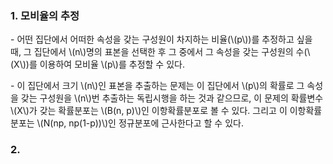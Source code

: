### 1. 모비율의 추정

\- 어떤 집단에서 어떠한 속성을 갖는 구성원이 차지하는 비율(\\(p\\))를 추정하고 싶을 때, 그 집단에서 \\(n\\)명의 표본을 선택한 후 그 중에서 그 속성을 갖는 구성원의 수(\\(X\\))를 이용하여 모비율 \\(p\\)를 추정할 수 있다. 

\- 이 집단에서 크기 \\(n\\)인 표본을 추출하는 문제는 이 집단에서 \\(p\\)의 확률로 그 속성을 갖는 구성원을 \\(n\\)번 추출하는 독립시행을 하는 것과 같으므로, 이 문제의 확률변수 \\(X\\)가 갖는 확률분포는 \\(B(n, p)\\)인 이항확률분포로 볼 수 있다. 그리고 이 이항확률분포는 \\(N(np, np(1-p))\\)인 정규분포에 근사한다고 할 수 있다.


### 2. 

